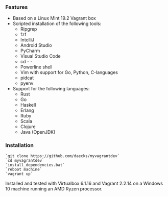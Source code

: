 ### Features

+ Based on a Linux Mint 19.2 Vagrant box
+ Scripted installation of the following tools:
  + Ripgrep
  + fzf
  + IntelliJ 
  + Android Studio
  + PyCharm
  + Visual Studio Code
  + cd - -
  + Powerline shell  
  + Vim with support for Go, Python, C-languages
  + pidcat
  + pyenv
+ Support for the following languages:
  + Rust
  + Go
  + Haskell
  + Erlang
  + Ruby
  + Scala
  + Clojure
  + Java (OpenJDK)
  
### Installation
    `git clone https://github.com/daecks/myvagrantdev`  
    `cd myvagrantdev`  
    `install_dependencies.bat`
    `reboot machine`
    `vagrant up`  

Installed and tested with Virtualbox 6.1.16 and Vagrant 2.2.14
on a Windows 10 machine running an AMD Ryzen processor.
